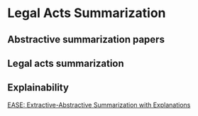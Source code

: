 # Legal Acts Summarization


## Abstractive summarization papers

## Legal acts summarization

## Explainability
[EASE: Extractive-Abstractive Summarization with Explanations](https://arxiv.org/abs/2105.06982)
